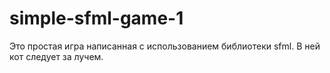 # simple-sfml-game-1
Это простая игра написанная с использованием библиотеки sfml. В ней кот следует за лучем.
